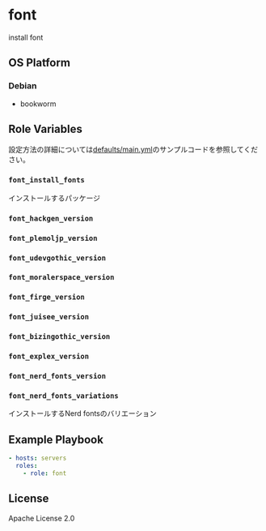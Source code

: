 font
=================

install font

OS Platform
-----------------

### Debian

- bookworm

Role Variables
--------------

設定方法の詳細については[defaults/main.yml](defaults/main.yml)のサンプルコードを参照してください。

### `font_install_fonts`

インストールするパッケージ

### `font_hackgen_version`

### `font_plemoljp_version`

### `font_udevgothic_version`

### `font_moralerspace_version`

### `font_firge_version`

### `font_juisee_version`

### `font_bizingothic_version`

### `font_explex_version`

### `font_nerd_fonts_version`

### `font_nerd_fonts_variations`

インストールするNerd fontsのバリエーション

Example Playbook
--------------

```yaml
- hosts: servers
  roles:
    - role: font
```

License
--------------

Apache License 2.0
